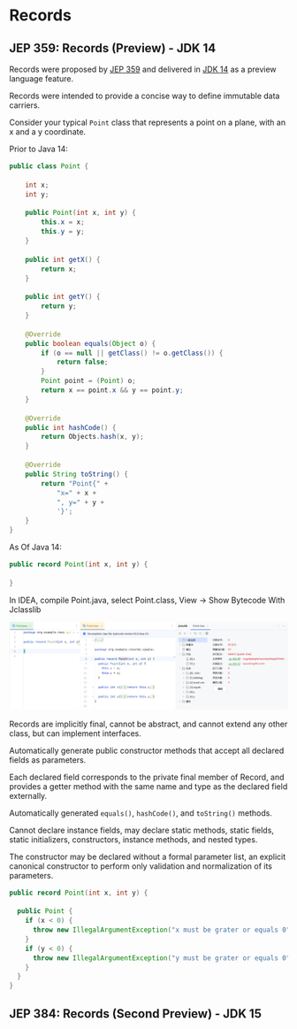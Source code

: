 # Records

## JEP 359: Records (Preview) - JDK 14

Records were proposed by [JEP 359](https://openjdk.java.net/jeps/359) and delivered in [JDK 14](https://openjdk.java.net/projects/jdk/14) as a preview language feature.

Records were intended to provide a concise way to define immutable data carriers.

Consider your typical `Point` class that represents a point on a plane, with an x and a y coordinate.

Prior to Java 14:

```java
public class Point {

    int x;
    int y;

    public Point(int x, int y) {
        this.x = x;
        this.y = y;
    }

    public int getX() {
        return x;
    }

    public int getY() {
        return y;
    }

    @Override
    public boolean equals(Object o) {
        if (o == null || getClass() != o.getClass()) {
            return false;
        }
        Point point = (Point) o;
        return x == point.x && y == point.y;
    }

    @Override
    public int hashCode() {
        return Objects.hash(x, y);
    }

    @Override
    public String toString() {
        return "Point{" +
            "x=" + x +
            ", y=" + y +
            '}';
    }
}
```

As Of Java 14:

```java
public record Point(int x, int y) {

}
```

In IDEA, compile Point.java, select Point.class, View -> Show Bytecode With Jclasslib

![](./images/Records-20250426-155801.png)

Records are implicitly final, cannot be abstract, and cannot extend any other class, but can implement interfaces.

Automatically generate public constructor methods that accept all declared fields as parameters.

Each declared field corresponds to the private final member of Record, and provides a getter method with the same name and type as the declared field externally.

Automatically generated `equals()`, `hashCode()`, and `toString()` methods.

Cannot declare instance fields, may declare static methods, static fields, static initializers, constructors, instance methods, and nested types.

The constructor may be declared without a formal parameter list, an explicit canonical constructor to perform only validation and normalization of its parameters.

```java
public record Point(int x, int y) {

  public Point {
    if (x < 0) {
      throw new IllegalArgumentException("x must be grater or equals 0");
    }
    if (y < 0) {
      throw new IllegalArgumentException("y must be grater or equals 0");
    }
  }
}
```

## JEP 384: Records (Second Preview) - JDK 15

